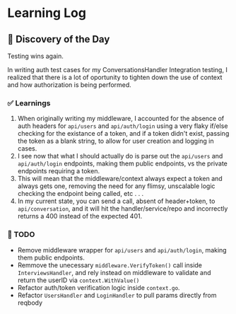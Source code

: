 # Learning Log

## 🤔 Discovery of the Day
Testing wins again. 

In writing auth test cases for my ConversationsHandler Integration testing, I realized that there is a lot of oportunity to tighten down the use of context and how authorization is being performed. 

### ✅ Learnings
1. When originally writing my middleware, I accounted for the absence of auth headers for `api/users` and `api/auth/login` using a very flaky if/else checking for the existance of a token, and if a token didn't exist, passing the token as a blank string, to allow for user creation and logging in cases. 
2. I see now that what I should actually do is parse out the `api/users` and `api/auth/login` endpoints, making them public endpoints, vs the private endpoints requiring a token. 
3. This will mean that the middleware/context always expect a token and always gets one, removing the need for any flimsy, unscalable logic checking the endpoint being called, etc . . . 
4. In my current state, you can send a call, absent of header+token, to `api/conversation`, and it will hit the handler/service/repo and incorrectly returns a 400 instead of the expected 401. 

### 🔁 TODO
- Remove middleware wrapper for `api/users` and `api/auth/login`, making them public endpoints. 
- Remmove the unecessary `middleware.VerifyToken()` call inside `InterviewsHandler`, and rely instead on middleware to validate and return the userID via `context.WithValue()`
- Refactor auth/token verification logic inside `context.go`. 
- Refactor `UsersHandler` and `LoginHandler` to pull params directly from reqbody